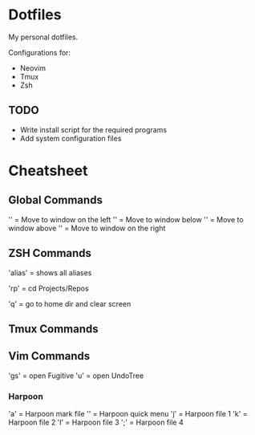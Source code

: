 # Dotfiles
My personal dotfiles.

Configurations for:
- Neovim
- Tmux
- Zsh

## TODO
- Write install script for the required programs
- Add system configuration files


# Cheatsheet

## Global Commands
'<C-H>' = Move to window on the left 
'<C-J>' = Move to window below
'<C-K>' = Move to window above
'<C-L>' = Move to window on the right 

## ZSH Commands
'alias' = shows all aliases

'rp' = cd Projects/Repos

'q' = go to home dir and clear screen

## Tmux Commands


## Vim Commands
'<leader>gs' = open Fugitive 
'<leader>u' = open UndoTree 

### Harpoon
'<leader>a' = Harpoon mark file 
'<c-e>' = Harpoon quick menu 
'<leader>j' = Harpoon file 1
'<leader>k' = Harpoon file 2
'<leader>l' = Harpoon file 3
'<leader>;' = Harpoon file 4


